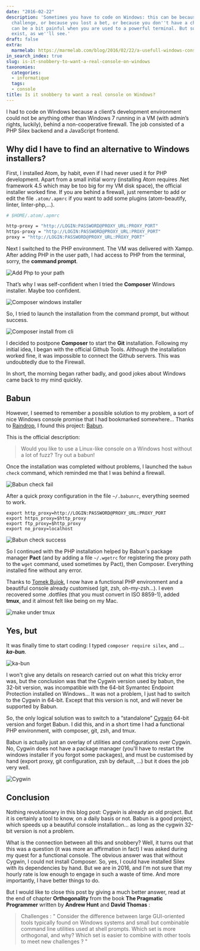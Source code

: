 ```yaml
---
date: "2016-02-22"
description: 'Sometimes you have to code on Windows: this can be because of a personal
  challenge, or because you lost a bet, or because you don''t have a choice. And it
  can be a bit painful when you are used to a powerful terminal. But some good solutions
  exist, as we''ll see.'
draft: false
extra:
  marmelab: https://marmelab.com/blog/2016/02/22/a-usefull-windows-console.html
in_search_index: true
slug: is-it-snobbery-to-want-a-real-console-on-windows
taxonomies:
  categories:
  - informatique
  tags:
  - console
title: Is it snobbery to want a real console on Windows?
---
```


I had to code on Windows because a client’s development environment could not be anything other than Windows 7 running in a VM (with admin’s rights, luckily), behind a non-cooperative firewall. The job consisted of a PHP Silex backend and a JavaScript frontend.

## Why did I have to find an alternative to Windows installers?

First, I installed Atom, by habit, even if I had never used it for PHP development.
Apart from a small initial worry (installing Atom requires .Net framework 4.5 which may be too big for my VM disk space), the official installer worked fine.
If you are behind a firewall, just remember to add or edit the file `.atom/.apmrc` if you want to add some plugins (atom-beautify, linter, linter-php,…).

``` sh
# $HOME/.atom/.apmrc

http-proxy = "http://LOGIN:PASSWORD@PROXY_URL:PROXY_PORT"
https-proxy = "http://LOGIN:PASSWORD@PROXY_URL:PROXY_PORT"
proxy = "http://LOGIN:PASSWORD@PROXY_URL:PROXY_PORT"
```

Next I switched to the PHP environment. The VM was delivered with Xampp. After adding PHP in the user path, I had access to PHP from the terminal, sorry, the **command prompt**.

![Add Php to your path](/images/blog/win_console_php_path.png)

That’s why I was self-confident when I tried the **Composer** Windows installer. Maybe too confident.

![Composer windows installer](/images/blog/win_console_error_composer_exe.png)

So, I tried to launch the installation from the command prompt, but without success.

![Composer install from cli](/images/blog/win_console_error_composer_cmd.png)

I decided to postpone **Composer**  to start the **Git** installation. Following my initial idea, I began with the official Github Tools. Although the installation worked fine, it was impossible to connect the Github servers. This was undoubtedly due to the Firewall.

In short, the morning began rather badly, and good jokes about Windows came back to my mind quickly.

## Babun

However, I seemed to remember a possible solution to my problem, a sort of nice Windows console promise that I had bookmarked somewhere… Thanks to [Raindrop](https://raindrop.io), I found this project: [Babun](http://babun.github.io/).

This is the official description:

> Would you like to use a Linux-like console on a Windows host without a lot of fuzz? Try out a babun!

Once the installation was completed without problems, I launched the `babun check` command, which reminded me that I was behind a firewall.

![Babun check fail](/images/blog/win_console_babun_check.png)

After a quick proxy configuration in the file `~/.babunrc`, everything seemed to work.

```
export http_proxy=http://LOGIN:PASSWORD@PROXY_URL:PROXY_PORT
export https_proxy=$http_proxy
export ftp_proxy=$http_proxy
export no_proxy=localhost
```

![Babun check success](/images/blog/win_console_babun_check_proxy.png)

So I continued with the PHP installation helped by Babun's package manager **Pact** (and by adding a file `~/.wgetrc` for registering the proxy path to the `wget` command, used sometimes by Pact), then Composer. Everything installed fine without any error.

Thanks to [Tomek Bujok](https://twitter.com/tombujok), I now have a functional PHP environment and a beautiful console already customised (git, zsh, oh-my-zsh…). I even recovered some .dotfiles (that you must convert in ISO 8859-1), added **tmux**, and it almost felt like being on my Mac.

 ![make under tmux](/images/blog/win_console_tmux_make.png)

## Yes, but

It was finally time to start coding: I typed `composer require silex`, and … ***ka-bun***.

 ![ka-bun](/images/blog/win_console_badabun.png)

I won't give any details on research carried out on what this tricky error was, but the conclusion was that the Cygwin version used by babun, the 32-bit version, was incompatible with the 64-bit Symantec Endpoint Protection installed on Windows...
It was not a problem, I just had to switch to the Cygwin in 64-bit. Except that this version is not, and will never be supported by Babun.

So, the only logical solution was to switch to a “standalone” [Cygwin](https://www.cygwin.com/) 64-bit version and forget Babun.
I did this, and in a short time I had a functional PHP environment, with composer, git, zsh, and tmux.

Babun is actually just an overlay of utilities and configurations over Cygwin. No, Cygwin does not have a package manager (you'll have to restart the windows installer if you forgot some packages), and must be customised by hand (export proxy, git configuration, zsh by default, …) but it does the job very well.

![Cygwin](/images/blog/win_console_cygwin.png)

## Conclusion

Nothing revolutionary in this blog post: Cygwin is already an old project. But it is certainly a tool to know, on a daily basis or not. Babun is a good project, which speeds up a beautiful console installation… as long as the cygwin 32-bit version is not a problem.

What is the connection between all this and snobbery?  Well, it turns out that this was a question (it was more an affirmation in fact) I was asked during my quest for a functional console.
The obvious answer was that without Cygwin, I could not install Composer. So, yes, I could have installed Silex with its dependencies by hand. But we are in 2016, and I'm not sure that my hourly rate is low enough to engage in such a waste of time. And more importantly, I have better things to do.

But I would like to close this post by giving a much better answer, read at the end of chapter **Orthogonality** from the book **The Pragmatic Programmer** written by **Andrew Hunt** and **David Thomas** :

   > Challenges : " Consider the difference between large GUI-oriented tools typically found on Windows systems and small but combinable command line utilities used at shell prompts. Which set is more orthogonal, and why? Which set is easier to combine with other tools to meet new challenges ? "
